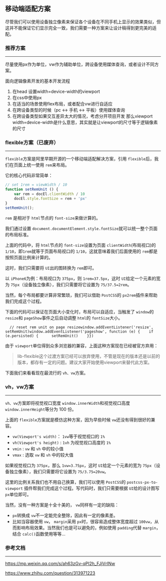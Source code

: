 ## 移动端适配方案

尽管我们可以使用设备独立像素来保证各个设备在不同手机上显示的效果类似，但这并不能保证它们显示完全一致，我们需要一种方案来让设计稿得到更完美的适配。



### 推荐方案

---

尽量使用px作为单位，vw作为辅助单位，跨设备使用媒体查询，或者设计不同方案。



面向逻辑像素开发的基本开发流程

1. 在head 设置width=device-width的viewport
2. 在css中使用px
3. 在适当的场景使用flex布局，或者配合vw进行自适应
4. 在跨设备类型的时候（pc <-> 手机 <-> 平板）使用媒体查询
5. 在跨设备类型如果交互差异太大的情况，考虑分开项目开发
那么viewport width=device-width是什么意思，其实就是让viewport的尺寸等于逻辑像素的尺寸



### flexible方案（已废弃）

---

`flexible`方案是阿里早期开源的一个移动端适配解决方案，引用 `flexible`后，我们在页面上统一使用 `rem`来布局。

它的核心代码非常简单：

```js
// set 1rem = viewWidth / 10
function setRemUnit () {  
	var rem = docEl.clientWidth / 10   
	docEl.style.fontSize = rem + 'px'
}
setRemUnit();
```

`rem` 是相对于 `html`节点的 `font-size`来做计算的。

我们通过设置 `document.documentElement.style.fontSize`就可以统一整个页面的布局标准。

上面的代码中，将 `html`节点的 `font-size`设置为页面 `clientWidth`(布局视口)的 `1/10`，即`1rem`就等于页面布局视口的 `1/10`，这就意味着我们后面使用的 `rem`都是按照页面比例来计算的。

这时，我们只需要将 `UI`出的图转换为 `rem`即可。

以 `iPhone6`为例：布局视口为 `375px`，则 `1rem=37.5px`，这时 `UI`给定一个元素的宽为 `75px`（设备独立像素），我们只需要将它设置为 `75/37.5=2rem`。

当然，每个布局都要计算非常繁琐，我们可以借助 `PostCSS`的 `px2rem`插件来帮助我们完成这个过程。

下面的代码可以保证在页面大小变化时，布局可以自适应，当触发了 `window`的 `resize`和 `pageShow`事件之后自动调整 `html`的 `fontSize`大小。

```
  // reset rem unit on page resizewindow.addEventListener('resize', setRemUnit)window.addEventListener('pageshow', function (e) {    if (e.persisted) {      setRemUnit()    }})
```

由于 `viewport`单位得到众多浏览器的兼容，上面这种方案现在已经被官方弃用：

> lib-flexible这个过渡方案已经可以放弃使用，不管是现在的版本还是以前的版本，都存有一定的问题。建议大家开始使用viewport来替代此方案。

下面我们来看看现在最流行的 `vh、vw`方案。



### vh，vw方案

---

`vh、vw`方案即将视觉视口宽度 `window.innerWidth`和视觉视口高度 `window.innerHeight`等分为 100 份。

上面的 `flexible`方案就是模仿这种方案，因为早些时候 `vw`还没有得到很好的兼容。

- `vw(Viewport's width)`： `1vw`等于视觉视口的 `1%`
- `vh(Viewport's height)` : `1vh` 为视觉视口高度的 `1%`
- `vmin` : `vw` 和 `vh` 中的较小值
- `vmax` : 选取 `vw` 和 `vh` 中的较大值

如果视觉视口为 `375px`，那么 `1vw=3.75px`，这时 `UI`给定一个元素的宽为 `75px`（设备独立像素），我们只需要将它设置为 `75/3.75=20vw`。

这里的比例关系我们也不用自己换算，我们可以使用 `PostCSS`的 `postcss-px-to-viewport` 插件帮我们完成这个过程。写代码时，我们只需要根据 `UI`给的设计图写 `px`单位即可。

当然，没有一种方案是十全十美的， `vw`同样有一定的缺陷：

- `px`转换成 `vw`不一定能完全整除，因此有一定的像素差。
- 比如当容器使用 `vw`， `margin`采用 `px`时，很容易造成整体宽度超过 `100vw`，从而影响布局效果。当然我们也是可以避免的，例如使用 `padding`代替 `margin`，结合 `calc()`函数使用等等...



### 参考文档

---

https://mp.weixin.qq.com/s/ah63zGv-qPI2h_FJjVrINw

https://www.zhihu.com/question/313971223